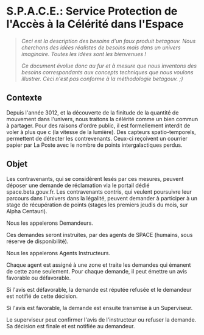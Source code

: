 # S.P.A.C.E.: Service Protection de l'Accès à la Célérité dans l'Espace

> _Ceci est la description des besoins d'un faux produit betagouv. Nous cherchons des idées réalistes de besoins mais dans un univers imaginaire. Toutes les idées sont les bienvenues !_
>
> _Ce document évolue donc au fur et à mesure que nous inventons des besoins correspondants aux concepts techniques que nous voulons illustrer. Ceci n'est pas conforme à la méthodologie betagouv. ;)_

## Contexte

Depuis l'année 3012, et la découverte de la finitude de la quantité de mouvement dans l'univers, nous traitons la célérité comme un bien commun à partager.
Pour des raisons d'ordre public, il est formellement interdit de voler à plus que c (la vitesse de la lumière).
Des capteurs spatio-temporels, permettent de détecter les contrevenants. Ceux-ci reçoivent un courrier papier par La Poste avec le nombre de points intergalactiques perdus.

## Objet

Les contravenants, qui se considèrent lesés par ces mesures, peuvent déposer une demande de réclamation via le portail dédié space.beta.gouv.fr.
Les contravenants contris, qui veulent poursuivre leur parcours dans l'univers dans la légalité, peuvent demander à participer à un stage de récupération de points (stages les premiers jeudis du mois, sur Alpha Centauri).

Nous les appelerons Demandeurs.

Ces demandes seront instruites, par des agents de SPACE (humains, sous réserve de disponibilité).

Nous les appelerons Agents Instructeurs.

Chaque agent est assigné à une zone et traite les demandes qui émanent de cette zone seulement.
Pour chaque demande, il peut émettre un avis favorable ou défavorable.

Si l'avis est défavorable, la demande est réputée refusée et le demandeur est notifié de cette décision.

Si l'avis est favorable, la demande est ensuite transmise à un Superviseur.

Le superviseur peut confirmer l'avis de l'instructeur ou refuser la demande.
Sa décision est finale et est notifiée au demandeur.
